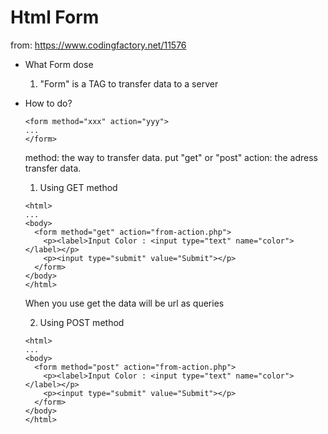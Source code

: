 # Html Form

from: https://www.codingfactory.net/11576

- What Form dose

  1. "Form" is a TAG to transfer data to a server

- How to do?

  ```
  <form method="xxx" action="yyy">
  ...
  </form>
  ```

  method: the way to transfer data. put "get" or "post"
  action: the adress transfer data.

  1. Using GET method

  ```
  <html>
  ...
  <body>
    <form method="get" action="from-action.php">
      <p><label>Input Color : <input type="text" name="color"></label></p>
      <p><input type="submit" value="Submit"></p>
    </form>
  </body>
  </html>
  ```

  When you use get the data will be url as queries

  2. Using POST method

  ```
  <html>
  ...
  <body>
    <form method="post" action="from-action.php">
      <p><label>Input Color : <input type="text" name="color"></label></p>
      <p><input type="submit" value="Submit"></p>
    </form>
  </body>
  </html>
  ```
